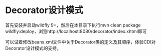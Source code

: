 # Decorator设计模式

首先安装并启动wildfly 9+，然后在本目录下执行mvn clean package wildfly:deploy，浏览http://localhost:8080/decorator/index.xhtml即可

可以试着修改beans.xml文件中关于Decorator类的定义及其顺序，体验CDI对Decorator设计模式的支持。
